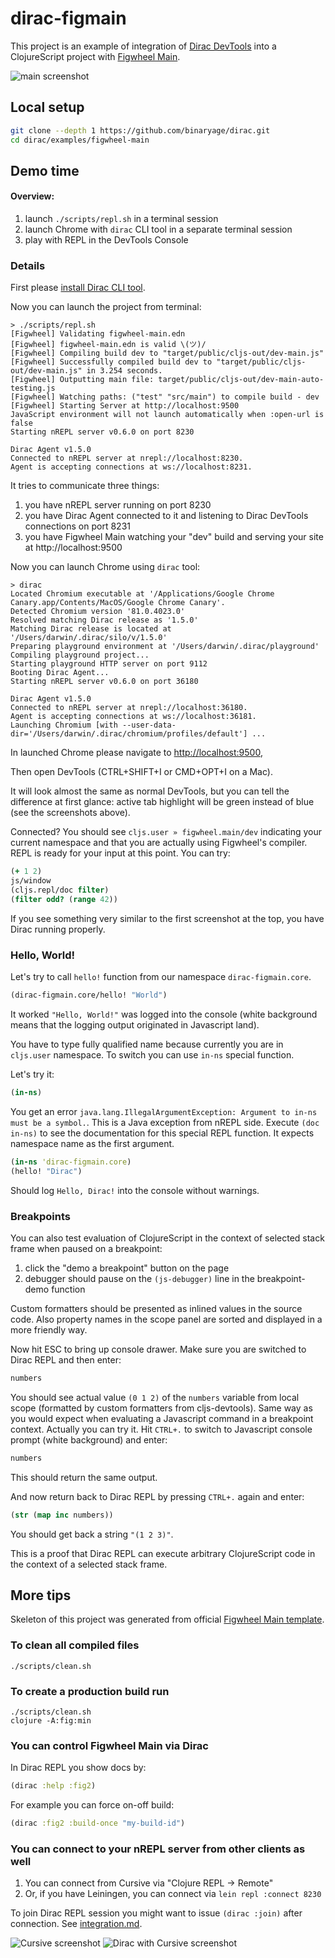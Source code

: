 # dirac-figmain

This project is an example of integration of [Dirac DevTools](https://github.com/binaryage/dirac) into a
ClojureScript project with [Figwheel Main](https://github.com/bhauman/figwheel-main).

![main screenshot](https://box.binaryage.com/dirac-figwheel-main-01.png)

## Local setup

```bash
git clone --depth 1 https://github.com/binaryage/dirac.git
cd dirac/examples/figwheel-main
```

## Demo time

#### Overview:

1. launch `./scripts/repl.sh` in a terminal session
1. launch Chrome with `dirac` CLI tool in a separate terminal session
1. play with REPL in the DevTools Console

### Details

First please [install Dirac CLI tool](https://github.com/binaryage/dirac/blob/master/docs/cli.md).

Now you can launch the project from terminal:

```
> ./scripts/repl.sh
[Figwheel] Validating figwheel-main.edn
[Figwheel] figwheel-main.edn is valid \(ツ)/
[Figwheel] Compiling build dev to "target/public/cljs-out/dev-main.js"
[Figwheel] Successfully compiled build dev to "target/public/cljs-out/dev-main.js" in 3.254 seconds.
[Figwheel] Outputting main file: target/public/cljs-out/dev-main-auto-testing.js
[Figwheel] Watching paths: ("test" "src/main") to compile build - dev
[Figwheel] Starting Server at http://localhost:9500
JavaScript environment will not launch automatically when :open-url is false
Starting nREPL server v0.6.0 on port 8230

Dirac Agent v1.5.0
Connected to nREPL server at nrepl://localhost:8230.
Agent is accepting connections at ws://localhost:8231.
```

It tries to communicate three things:

1. you have nREPL server running on port 8230
2. you have Dirac Agent connected to it and listening to Dirac DevTools connections on port 8231
3. you have Figwheel Main watching your "dev" build and serving your site at http://localhost:9500

Now you can launch Chrome using `dirac` tool:

```
> dirac
Located Chromium executable at '/Applications/Google Chrome Canary.app/Contents/MacOS/Google Chrome Canary'.
Detected Chromium version '81.0.4023.0'
Resolved matching Dirac release as '1.5.0'
Matching Dirac release is located at '/Users/darwin/.dirac/silo/v/1.5.0'
Preparing playground environment at '/Users/darwin/.dirac/playground'
Compiling playground project...
Starting playground HTTP server on port 9112
Booting Dirac Agent...
Starting nREPL server v0.6.0 on port 36180

Dirac Agent v1.5.0
Connected to nREPL server at nrepl://localhost:36180.
Agent is accepting connections at ws://localhost:36181.
Launching Chromium [with --user-data-dir='/Users/darwin/.dirac/chromium/profiles/default'] ...
```
 
In launched Chrome please navigate to [http://localhost:9500](http://localhost:9500),

Then open DevTools (CTRL+SHIFT+I or CMD+OPT+I on a Mac).
 
It will look almost the same as normal DevTools, but you can tell the difference at first glance: active tab highlight
will be green instead of blue (see the screenshots above).

Connected? You should see `cljs.user » figwheel.main/dev` indicating your current namespace and that you are actually using 
Figwheel's compiler. REPL is ready for your input at this point. You can try:

```clojure
(+ 1 2)
js/window
(cljs.repl/doc filter)
(filter odd? (range 42))
```

If you see something very similar to the first screenshot at the top, you have Dirac running properly.

### Hello, World!

Let's try to call `hello!` function from our namespace `dirac-figmain.core`.

```clojure
(dirac-figmain.core/hello! "World")
```

It worked `"Hello, World!"` was logged into the console (white background means that the logging output originated in Javascript land).

You have to type fully qualified name because currently you are in `cljs.user` namespace. To switch you can use `in-ns` special function.

Let's try it:

```clojure
(in-ns)
```

You get an error `java.lang.IllegalArgumentException: Argument to in-ns must be a symbol.`. This is a Java exception from nREPL side.
Execute `(doc in-ns)` to see the documentation for this special REPL function. It expects namespace name as the first argument.

```clojure
(in-ns 'dirac-figmain.core)
(hello! "Dirac")
```

Should log `Hello, Dirac!` into the console without warnings.

### Breakpoints

You can also test evaluation of ClojureScript in the context of selected stack frame when paused on a breakpoint:

1. click the "demo a breakpoint" button on the page
2. debugger should pause on the `(js-debugger)` line in the breakpoint-demo function

Custom formatters should be presented as inlined values in the source code.
Also property names in the scope panel are sorted and displayed in a more friendly way.

Now hit ESC to bring up console drawer. Make sure you are switched to Dirac REPL and then enter:

```clojure
numbers
```

You should see actual value `(0 1 2)` of the `numbers` variable from local scope (formatted by custom formatters from cljs-devtools).
Same way as you would expect when evaluating a Javascript command in a breakpoint context. Actually you can try it.
Hit `CTRL+.` to switch to Javascript console prompt (white background) and enter:

```clojure
numbers
```

This should return the same output.

And now return back to Dirac REPL by pressing `CTRL+.` again and enter:

```clojure
(str (map inc numbers))
```

You should get back a string `"(1 2 3)"`.

This is a proof that Dirac REPL can execute arbitrary ClojureScript code in the context of a selected stack frame.

## More tips

Skeleton of this project was generated from official [Figwheel Main template](https://rigsomelight.com/figwheel-main-template/).

### To clean all compiled files

```
./scripts/clean.sh
```

### To create a production build run

```
./scripts/clean.sh
clojure -A:fig:min
```

### You can control Figwheel Main via Dirac

In Dirac REPL you show docs by:

```clojure
(dirac :help :fig2)
```

For example you can force on-off build:

```clojure
(dirac :fig2 :build-once "my-build-id")
```

### You can connect to your nREPL server from other clients as well

1. You can connect from Cursive via "Clojure REPL -> Remote"
2. Or, if you have Leiningen, you can connect via `lein repl :connect 8230`

To join Dirac REPL session you might want to issue `(dirac :join)` after connection. See [integration.md](https://github.com/binaryage/dirac/blob/master/docs/integration.md).

![Cursive screenshot](https://box.binaryage.com/dirac-figwheel-main-02.png)
![Dirac with Cursive screenshot](https://box.binaryage.com/dirac-figwheel-main-03.png)
